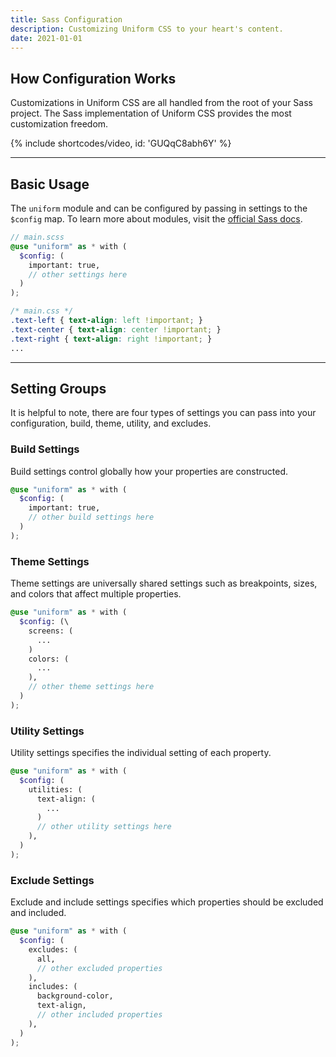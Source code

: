 ```yaml
---
title: Sass Configuration
description: Customizing Uniform CSS to your heart's content.
date: 2021-01-01
---
```


## How Configuration Works

Customizations in Uniform CSS are all handled from the root of your Sass project. The Sass implementation of Uniform CSS provides the most customization freedom. 

{% include shortcodes/video, id: 'GUQqC8abh6Y' %}

---

## Basic Usage

The `uniform` module and can be configured by passing in settings to the `$config` map. To learn more about modules, visit the [official Sass docs](https://sass-lang.com/documentation/at-rules/use).

```scss
// main.scss
@use "uniform" as * with (
  $config: (
    important: true,
    // other settings here
  )
);
```

```css
/* main.css */
.text-left { text-align: left !important; }
.text-center { text-align: center !important; }
.text-right { text-align: right !important; }
...
```

---

## Setting Groups

It is helpful to note, there are four types of settings you can pass into your configuration, build, theme, utility, and excludes. 

### Build Settings

Build settings control globally how your properties are constructed.

```scss
@use "uniform" as * with (
  $config: (
    important: true,
    // other build settings here
  )
);
```

### Theme Settings

Theme settings are universally shared settings such as breakpoints, sizes, and colors that affect multiple properties.

```scss
@use "uniform" as * with (
  $config: (\
    screens: (
      ...
    )
    colors: (
      ...
    ),
    // other theme settings here
  )
);
```

### Utility Settings

Utility settings specifies the individual setting of each property.

```scss
@use "uniform" as * with (
  $config: (
    utilities: (
      text-align: (
        ...
      )
      // other utility settings here
    ),
  )
);
```

### Exclude Settings

Exclude and include settings specifies which properties should be excluded and included.

```scss
@use "uniform" as * with (
  $config: (
    excludes: (
      all,
      // other excluded properties
    ),
    includes: (
      background-color,
      text-align,
      // other included properties
    ),
  )
);
```

